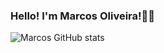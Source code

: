 ### Hello! I'm Marcos Oliveira!👋🏽
![Marcos GitHub stats](https://github-readme-stats.vercel.app/api?username=MarcosVDSO&show_icons=true&theme=radical)
